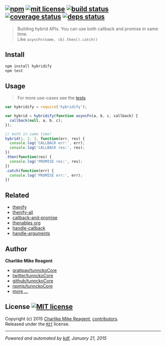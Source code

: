 ## [![npm][npmjs-img]][npmjs-url] [![mit license][license-img]][license-url] [![build status][travis-img]][travis-url] [![coverage status][coveralls-img]][coveralls-url] [![deps status][daviddm-img]][daviddm-url]

> Building hybrid APIs. You can use both callback and promise in same time.  
Like `asyncFn(name, cb).then().catch()`

## Install
```bash
npm install hybridify
npm test
```


## Usage
> For more use-cases see the [tests](./test.js)

```js
var hybridify = require('hybridify');

var hybrid = hybridify(function asyncFn(a, b, c, callback) {
  callback(null, a, b, c);
});

// both in same time!
hybrid(1, 2, 3, function(err, res) {
  console.log('CALLBACK err:', err);
  console.log('CALLBACK res:', res);
})
.then(function(res) {
  console.log('PROMISE res:', res);
})
.catch(function(err) {
  console.log('PROMISE err:', err);
})
```


## Related
- [thenify](https://github.com/thenables/thenify)
- [thenify-all](https://github.com/thenables/thenify-all)
- [callback-and-promise](https://github.com/thenables/callback-and-promise)
- [thenables org](https://github.com/thenables)
- [handle-callback](https://github.com/tunnckoCore/handle-callback)
- [handle-arguments](https://github.com/tunnckoCore/handle-arguments)


## Author
**Charlike Mike Reagent**
+ [gratipay/tunnckoCore][author-gratipay]
+ [twitter/tunnckoCore][author-twitter]
+ [github/tunnckoCore][author-github]
+ [npmjs/tunnckoCore][author-npmjs]
+ [more ...][contrib-more]


## License [![MIT license][license-img]][license-url]
Copyright (c) 2015 [Charlike Mike Reagent][contrib-more], [contributors][contrib-graf].  
Released under the [`MIT`][license-url] license.


[npmjs-url]: http://npm.im/hybridify
[npmjs-img]: https://img.shields.io/npm/v/hybridify.svg?style=flat&label=hybridify

[coveralls-url]: https://coveralls.io/r/tunnckoCore/hybridify?branch=master
[coveralls-img]: https://img.shields.io/coveralls/tunnckoCore/hybridify.svg?style=flat

[license-url]: https://github.com/tunnckoCore/hybridify/blob/master/license.md
[license-img]: https://img.shields.io/badge/license-MIT-blue.svg?style=flat

[travis-url]: https://travis-ci.org/tunnckoCore/hybridify
[travis-img]: https://img.shields.io/travis/tunnckoCore/hybridify.svg?style=flat

[daviddm-url]: https://david-dm.org/tunnckoCore/hybridify
[daviddm-img]: https://img.shields.io/david/tunnckoCore/hybridify.svg?style=flat

[author-gratipay]: https://gratipay.com/tunnckoCore
[author-twitter]: https://twitter.com/tunnckoCore
[author-github]: https://github.com/tunnckoCore
[author-npmjs]: https://npmjs.org/~tunnckocore

[contrib-more]: http://j.mp/1stW47C
[contrib-graf]: https://github.com/tunnckoCore/hybridify/graphs/contributors

***

_Powered and automated by [kdf](https://github.com/tunnckoCore), January 21, 2015_